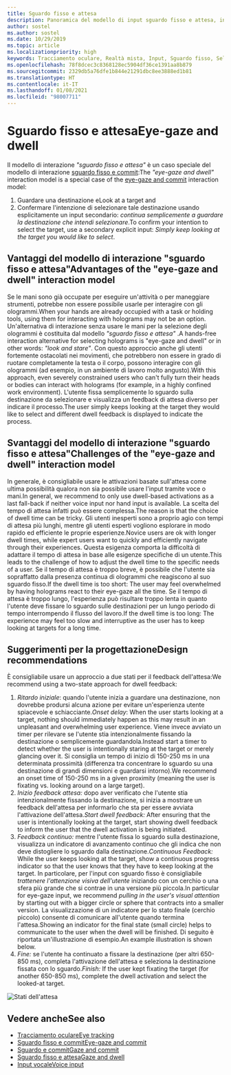 ```yaml
---
title: Sguardo fisso e attesa
description: Panoramica del modello di input sguardo fisso e attesa, inclusi modelli di interazione, linee guida per la progettazione e problematiche specifiche.
author: sostel
ms.author: sostel
ms.date: 10/29/2019
ms.topic: article
ms.localizationpriority: high
keywords: Tracciamento oculare, Realtà mista, Input, Sguardo fisso, Selezione oculare della destinazione, HoloLens 2, Selezione con gli occhi, Attesa, visore VR realtà mista, visore VR di windows mixed reality, visore per realtà virtuale, HoloLens, MRTK, Mixed Reality Toolkit, progettazione
ms.openlocfilehash: 78f8dcec3c8368128ec5904df36ce1391aa8b879
ms.sourcegitcommit: 2329db5a76dfe1b844e21291dbc8ee3888ed1b81
ms.translationtype: HT
ms.contentlocale: it-IT
ms.lasthandoff: 01/08/2021
ms.locfileid: "98007711"
---
```

# <a name="eye-gaze-and-dwell"></a><span data-ttu-id="9a4b6-104">Sguardo fisso e attesa</span><span class="sxs-lookup"><span data-stu-id="9a4b6-104">Eye-gaze and dwell</span></span>

<span data-ttu-id="9a4b6-105">Il modello di interazione _"sguardo fisso e attesa"_ è un caso speciale del modello di interazione [sguardo fisso e commit](gaze-and-commit.md):</span><span class="sxs-lookup"><span data-stu-id="9a4b6-105">The _"eye-gaze and dwell"_ interaction model is a special case of the [eye-gaze and commit](gaze-and-commit.md) interaction model:</span></span>
1. <span data-ttu-id="9a4b6-106">Guardare una destinazione e</span><span class="sxs-lookup"><span data-stu-id="9a4b6-106">Look at a target and</span></span> 
2. <span data-ttu-id="9a4b6-107">Confermare l'intenzione di selezionare tale destinazione usando esplicitamente un input secondario: _continua semplicemente a guardare la destinazione che intendi selezionare_.</span><span class="sxs-lookup"><span data-stu-id="9a4b6-107">To confirm your intention to select the target, use a secondary explicit input: _Simply keep looking at the target you would like to select_.</span></span>

## <a name="advantages-of-the-eye-gaze-and-dwell-interaction-model"></a><span data-ttu-id="9a4b6-108">Vantaggi del modello di interazione "sguardo fisso e attesa"</span><span class="sxs-lookup"><span data-stu-id="9a4b6-108">Advantages of the "eye-gaze and dwell" interaction model</span></span> 

<span data-ttu-id="9a4b6-109">Se le mani sono già occupate per eseguire un'attività o per maneggiare strumenti, potrebbe non essere possibile usarle per interagire con gli ologrammi.</span><span class="sxs-lookup"><span data-stu-id="9a4b6-109">When your hands are already occupied with a task or holding tools, using them for interacting with holograms may not be an option.</span></span>
<span data-ttu-id="9a4b6-110">Un'alternativa di interazione senza usare le mani per la selezione degli ologrammi è costituita dal modello _"sguardo fisso e attesa"_ .</span><span class="sxs-lookup"><span data-stu-id="9a4b6-110">A hands-free interaction alternative for selecting holograms is "eye-gaze and dwell" or in other words: _"look and stare"_.</span></span> <span data-ttu-id="9a4b6-111">Con questo approccio anche gli utenti fortemente ostacolati nei movimenti, che potrebbero non essere in grado di ruotare completamente la testa o il corpo, possono interagire con gli ologrammi (ad esempio, in un ambiente di lavoro molto angusto).</span><span class="sxs-lookup"><span data-stu-id="9a4b6-111">With this approach, even severely constrained users who can't fully turn their heads or bodies can interact with holograms (for example, in a highly confined work environment).</span></span>
<span data-ttu-id="9a4b6-112">L'utente fissa semplicemente lo sguardo sulla destinazione da selezionare e visualizza un feedback di attesa diverso per indicare il processo.</span><span class="sxs-lookup"><span data-stu-id="9a4b6-112">The user simply keeps looking at the target they would like to select and different dwell feedback is displayed to indicate the process.</span></span>

## <a name="challenges-of-the-eye-gaze-and-dwell-interaction-model"></a><span data-ttu-id="9a4b6-113">Svantaggi del modello di interazione "sguardo fisso e attesa"</span><span class="sxs-lookup"><span data-stu-id="9a4b6-113">Challenges of the "eye-gaze and dwell" interaction model</span></span>

<span data-ttu-id="9a4b6-114">In generale, è consigliabile usare le attivazioni basate sull'attesa come ultima possibilità qualora non sia possibile usare l'input tramite voce o mani.</span><span class="sxs-lookup"><span data-stu-id="9a4b6-114">In general, we  recommend to only use dwell-based activations as a last fall-back if neither voice input nor hand input is available.</span></span> <span data-ttu-id="9a4b6-115">La scelta del tempo di attesa infatti può essere complessa.</span><span class="sxs-lookup"><span data-stu-id="9a4b6-115">The reason is that the choice of dwell time can be tricky.</span></span> <span data-ttu-id="9a4b6-116">Gli utenti inesperti sono a proprio agio con tempi di attesa più lunghi, mentre gli utenti esperti vogliono esplorare in modo rapido ed efficiente le proprie esperienze.</span><span class="sxs-lookup"><span data-stu-id="9a4b6-116">Novice users are ok with longer dwell times, while expert users want to quickly and efficiently navigate through their experiences.</span></span> <span data-ttu-id="9a4b6-117">Questa esigenza comporta la difficoltà di adattare il tempo di attesa in base alle esigenze specifiche di un utente.</span><span class="sxs-lookup"><span data-stu-id="9a4b6-117">This leads to the challenge of how to adjust the dwell time to the specific needs of a user.</span></span>
<span data-ttu-id="9a4b6-118">Se il tempo di attesa è troppo breve, è possibile che l'utente sia sopraffatto dalla presenza continua di ologrammi che reagiscono al suo sguardo fisso.</span><span class="sxs-lookup"><span data-stu-id="9a4b6-118">If the dwell time is too short: The user may feel overwhelmed by having holograms react to their eye-gaze all the time.</span></span> <span data-ttu-id="9a4b6-119">Se il tempo di attesa è troppo lungo, l'esperienza può risultare troppo lenta in quanto l'utente deve fissare lo sguardo sulle destinazioni per un lungo periodo di tempo interrompendo il flusso del lavoro.</span><span class="sxs-lookup"><span data-stu-id="9a4b6-119">If the dwell time is too long: The experience may feel too slow and interruptive as the user has to keep looking at targets for a long time.</span></span>

## <a name="design-recommendations"></a><span data-ttu-id="9a4b6-120">Suggerimenti per la progettazione</span><span class="sxs-lookup"><span data-stu-id="9a4b6-120">Design recommendations</span></span>

<span data-ttu-id="9a4b6-121">È consigliabile usare un approccio a due stati per il feedback dell'attesa:</span><span class="sxs-lookup"><span data-stu-id="9a4b6-121">We recommend using a two-state approach for dwell feedback:</span></span>
1. <span data-ttu-id="9a4b6-122">*Ritardo iniziale*: quando l'utente inizia a guardare una destinazione, non dovrebbe prodursi alcuna azione per evitare un'esperienza utente spiacevole e schiacciante.</span><span class="sxs-lookup"><span data-stu-id="9a4b6-122">*Onset delay*: When the user starts looking at a target, nothing should immediately happen as this may result in an unpleasant and overwhelming user experience.</span></span> <span data-ttu-id="9a4b6-123">Viene invece avviato un timer per rilevare se l'utente stia intenzionalmente fissando la destinazione o semplicemente guardandola.</span><span class="sxs-lookup"><span data-stu-id="9a4b6-123">Instead start a timer to detect whether the user is intentionally staring at the target or merely glancing over it.</span></span>
<span data-ttu-id="9a4b6-124">Si consiglia un tempo di inizio di 150-250 ms in una determinata prossimità (differenza tra concentrare lo sguardo su una destinazione di grandi dimensioni e guardarsi intorno).</span><span class="sxs-lookup"><span data-stu-id="9a4b6-124">We recommend an onset time of 150-250 ms in a given proximity (meaning the user is fixating vs. looking around on a large target).</span></span>  
2. <span data-ttu-id="9a4b6-125">*Inizio feedback attesa:* dopo aver verificato che l'utente stia intenzionalmente fissando la destinazione, si inizia a mostrare un feedback dell'attesa per informarlo che sta per essere avviata l'attivazione dell'attesa.</span><span class="sxs-lookup"><span data-stu-id="9a4b6-125">*Start dwell feedback:* After ensuring that the user is intentionally looking at the target, start showing dwell feedback to inform the user that the dwell activation is being initiated.</span></span> 
3. <span data-ttu-id="9a4b6-126">*Feedback continuo:* mentre l'utente fissa lo sguardo sulla destinazione, visualizza un indicatore di avanzamento continuo che gli indica che non deve distogliere lo sguardo dalla destinazione.</span><span class="sxs-lookup"><span data-stu-id="9a4b6-126">*Continuous Feedback:* While the user keeps looking at the target, show a continuous progress indicator so that the user knows that they have to keep looking at the target.</span></span> <span data-ttu-id="9a4b6-127">In particolare, per l'input con sguardo fisso è consigliabile _trattenere l'attenzione visiva dell'utente_ iniziando con un cerchio o una sfera più grande che si contrae in una versione più piccola.</span><span class="sxs-lookup"><span data-stu-id="9a4b6-127">In particular for eye-gaze input, we recommend _pulling in the user's visual attention_ by starting out with a bigger circle or sphere that contracts into a smaller version.</span></span> <span data-ttu-id="9a4b6-128">La visualizzazione di un indicatore per lo stato finale (cerchio piccolo) consente di comunicare all'utente quando termina l'attesa.</span><span class="sxs-lookup"><span data-stu-id="9a4b6-128">Showing an indicator for the final state (small circle) helps to communicate to the user when the dwell will be finished.</span></span> <span data-ttu-id="9a4b6-129">Di seguito è riportata un'illustrazione di esempio.</span><span class="sxs-lookup"><span data-stu-id="9a4b6-129">An example illustration is shown below.</span></span> 
4. <span data-ttu-id="9a4b6-130">*Fine:* se l'utente ha continuato a fissare la destinazione (per altri 650-850 ms), completa l'attivazione dell'attesa e seleziona la destinazione fissata con lo sguardo.</span><span class="sxs-lookup"><span data-stu-id="9a4b6-130">*Finish:* If the user kept fixating the target (for another 650-850 ms), complete the dwell activation and select the looked-at target.</span></span>

![Stati dell'attesa](images/eyes_dwellstate_recommendation.png)<br>

## <a name="see-also"></a><span data-ttu-id="9a4b6-132">Vedere anche</span><span class="sxs-lookup"><span data-stu-id="9a4b6-132">See also</span></span>

* [<span data-ttu-id="9a4b6-133">Tracciamento oculare</span><span class="sxs-lookup"><span data-stu-id="9a4b6-133">Eye tracking</span></span>](eye-tracking.md)
* [<span data-ttu-id="9a4b6-134">Sguardo fisso e commit</span><span class="sxs-lookup"><span data-stu-id="9a4b6-134">Eye-gaze and commit</span></span>](gaze-and-commit-eyes.md)
* [<span data-ttu-id="9a4b6-135">Sguardo e commit</span><span class="sxs-lookup"><span data-stu-id="9a4b6-135">Gaze and commit</span></span>](gaze-and-commit.md)
* [<span data-ttu-id="9a4b6-136">Sguardo fisso e attesa</span><span class="sxs-lookup"><span data-stu-id="9a4b6-136">Gaze and dwell</span></span>](gaze-and-dwell.md)
* [<span data-ttu-id="9a4b6-137">Input vocale</span><span class="sxs-lookup"><span data-stu-id="9a4b6-137">Voice input</span></span>](../out-of-scope/voice-design.md)

